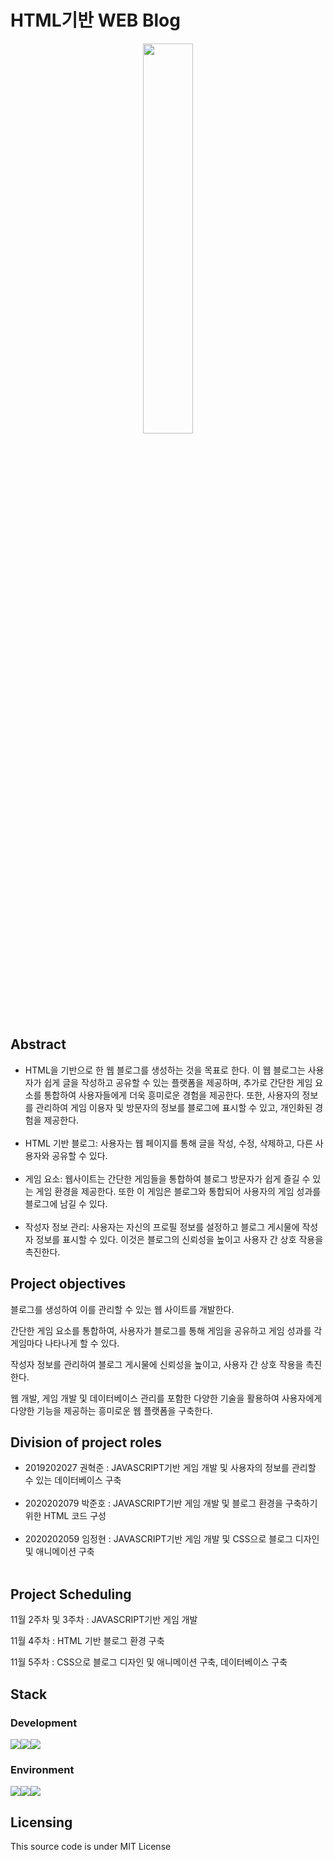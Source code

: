 # HTML기반 WEB Blog
<p align="center"><image src=https://github.com/HyuckJoon0415/asdf/assets/145080176/04492097-ed35-4e4b-8d56-a89b641e2a7d width="40%" height="40%"></p>


## Abstract
<ul>
  <li>HTML을 기반으로 한 웹 블로그를 생성하는 것을 목표로 한다. 이 웹 블로그는 사용자가 쉽게 글을 작성하고 공유할 수 있는 플랫폼을 제공하며, 추가로 간단한 게임 요소를 통합하여 사용자들에게 더욱 흥미로운 경험을 제공한다.
또한, 사용자의 정보를 관리하여 게임 이용자 및 방문자의 정보를 블로그에 표시할 수 있고, 개인화된 경험을 제공한다.</li>
  <br>
  <li>HTML 기반 블로그: 사용자는 웹 페이지를 통해 글을 작성, 수정, 삭제하고, 다른 사용자와 공유할 수 있다.</li>
  <br>
  <li>게임 요소: 웹사이트는 간단한 게임들을 통합하여 블로그 방문자가 쉽게 즐길 수 있는 게임 환경을 제공한다. 또한 이 게임은 블로그와 통합되어 사용자의 게임 성과를 블로그에 남길 수 있다.</li>
  <br>
  <li>작성자 정보 관리: 사용자는 자신의 프로필 정보를 설정하고 블로그 게시물에 작성자 정보를 표시할 수 있다. 이것은 블로그의 신뢰성을 높이고 사용자 간 상호 작용을 촉진한다.</li>
</ul>


## Project objectives
블로그를 생성하여 이를 관리할 수 있는 웹 사이트를 개발한다.

간단한 게임 요소를 통합하여, 사용자가 블로그를 통해 게임을 공유하고 게임 성과를 각 게임마다 나타나게 할 수 있다.

작성자 정보를 관리하여 블로그 게시물에 신뢰성을 높이고, 사용자 간 상호 작용을 촉진한다.

웹 개발, 게임 개발 및 데이터베이스 관리를 포함한 다양한 기술을 활용하여 사용자에게 다양한 기능을 제공하는 흥미로운 웹 플랫폼을 구축한다.

## Division of project roles
<ul>
  <li>2019202027 권혁준 : JAVASCRIPT기반 게임 개발 및 사용자의 정보를 관리할 수 있는 데이터베이스 구축</li><br>
  <li>2020202079 박준호 : JAVASCRIPT기반 게임 개발 및 블로그 환경을 구축하기 위한 HTML 코드 구성</li><br>
  <li>2020202059 임정현 : JAVASCRIPT기반 게임 개발 및 CSS으로 블로그 디자인 및 애니메이션 구축</li><br>
</ul>



## Project Scheduling
11월 2주차 및 3주차 : JAVASCRIPT기반 게임 개발

11월 4주차 : HTML 기반 블로그 환경 구축

11월 5주차 : CSS으로 블로그 디자인 및 애니메이션 구축, 데이터베이스 구축

## Stack
### Development
<img src="https://img.shields.io/badge/JavaScript-F7DF1E?style=for-the-badge&logo=JavaScript&logoColor=white"><img src="https://img.shields.io/badge/Html-E34F26?style=for-the-badge&logo=Html&logoColor=white"><img src="https://img.shields.io/badge/Css-1572B6?style=for-the-badge&logo=Css&logoColor=white">
### Environment
<img src="https://img.shields.io/badge/VisualStudioCode-007ACC?style=for-the-badge&logo=VisualStudioCode&logoColor=white"><img src="https://img.shields.io/badge/git-F05032?style=for-the-badge&logo=git&logoColor=white"><img src="https://img.shields.io/badge/github-181717?style=for-the-badge&logo=github&logoColor=white">

## Licensing
This source code is under MIT License
